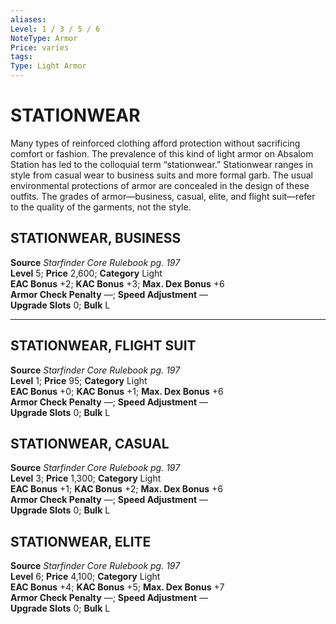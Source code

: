 ```yaml
---
aliases: 
Level: 1 / 3 / 5 / 6
NoteType: Armor
Price: varies
tags: 
Type: Light Armor
---
```

# STATIONWEAR

Many types of reinforced clothing afford protection without sacrificing comfort or fashion. The prevalence of this kind of light armor on Absalom Station has led to the colloquial term “stationwear.” Stationwear ranges in style from casual wear to business suits and more formal garb. The usual environmental protections of armor are concealed in the design of these outfits. The grades of armor—business, casual, elite, and flight suit—refer to the quality of the garments, not the style.  

##  STATIONWEAR, BUSINESS

**Source** _Starfinder Core Rulebook pg. 197_  
**Level** 5; **Price** 2,600; **Category** Light  
**EAC Bonus** +2; **KAC Bonus** +3; **Max. Dex Bonus** +6  
**Armor Check Penalty** —; **Speed Adjustment** —  
**Upgrade Slots** 0; **Bulk** L

___

##  STATIONWEAR, FLIGHT SUIT

**Source** _Starfinder Core Rulebook pg. 197_  
**Level** 1; **Price** 95; **Category** Light  
**EAC Bonus** +0; **KAC Bonus** +1; **Max. Dex Bonus** +6  
**Armor Check Penalty** —; **Speed Adjustment** —  
**Upgrade Slots** 0; **Bulk** L

##  STATIONWEAR, CASUAL

**Source** _Starfinder Core Rulebook pg. 197_  
**Level** 3; **Price** 1,300; **Category** Light  
**EAC Bonus** +1; **KAC Bonus** +2; **Max. Dex Bonus** +6  
**Armor Check Penalty** —; **Speed Adjustment** —  
**Upgrade Slots** 0; **Bulk** L

##  STATIONWEAR, ELITE

**Source** _Starfinder Core Rulebook pg. 197_  
**Level** 6; **Price** 4,100; **Category** Light  
**EAC Bonus** +4; **KAC Bonus** +5; **Max. Dex Bonus** +7  
**Armor Check Penalty** —; **Speed Adjustment** —  
**Upgrade Slots** 0; **Bulk** L